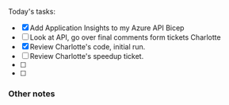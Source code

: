 Today's tasks:
- [x] Add Application Insights to my Azure API Bicep
- [ ] Look at API, go over final comments form tickets Charlotte
- [x] Review Charlotte's code, initial run.
- [ ] Review Charlotte's speedup ticket.
- [ ] 
- [ ]  

### Other notes

